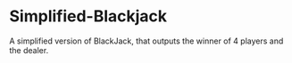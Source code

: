 # Simplified-Blackjack
A simplified version of BlackJack, that outputs the winner of 4 players and the dealer.
